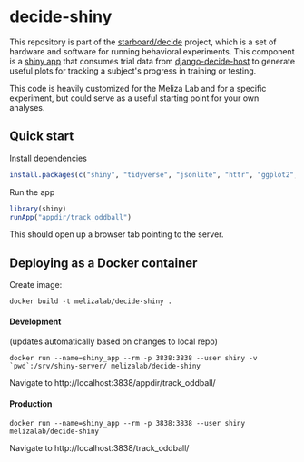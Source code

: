
# decide-shiny

This repository is part of the [starboard/decide](https://meliza.org/starboard) project, which is a set of hardware and software for running behavioral experiments. This component is a [shiny app](https://www.rstudio.com/products/shiny/) that consumes trial data from [django-decide-host](https://github.com/melizalab/django-decide-host) to generate useful plots for tracking a subject's progress in training or testing.

This code is heavily customized for the Meliza Lab and for a specific experiment, but could serve as a useful starting point for your own analyses.

## Quick start

Install dependencies

``` R
install.packages(c("shiny", "tidyverse", "jsonlite", "httr", "ggplot2", "gtools"))
```

Run the app

``` R
library(shiny)
runApp("appdir/track_oddball")
```

This should open up a browser tab pointing to the server.

## Deploying as a Docker container

Create image:
``` shell
docker build -t melizalab/decide-shiny .
```

#### Development
(updates automatically based on changes to local repo)
``` shell
docker run --name=shiny_app --rm -p 3838:3838 --user shiny -v `pwd`:/srv/shiny-server/ melizalab/decide-shiny
```
Navigate to http://localhost:3838/appdir/track_oddball/

#### Production
``` shell
docker run --name=shiny_app --rm -p 3838:3838 --user shiny melizalab/decide-shiny
```
Navigate to http://localhost:3838/track_oddball/
